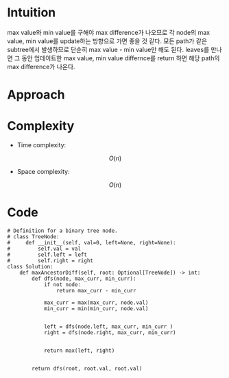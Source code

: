 # Intuition
<!-- Describe your first thoughts on how to solve this problem. -->
max value와 min value를 구해야 max difference가 나오므로 
각 node의 max value, min value를 update하는 방향으로 가면 좋을 것 같다. 
모든 path가 같은 subtree에서 발생하므로 단순히 max value - min value만 해도 된다.
leaves를 만나면 그 동안 업데이트한 max value, min value differnce를 return 하면 해당 path의 max difference가 나온다.


# Approach
<!-- Describe your approach to solving the problem. -->

# Complexity
- Time complexity:
<!-- Add your time complexity here, e.g. $$O(n)$$ -->
$$O(n)$$ 
- Space complexity:
<!-- Add your space complexity here, e.g. $$O(n)$$ -->
$$O(n)$$ 
# Code
```
# Definition for a binary tree node.
# class TreeNode:
#     def __init__(self, val=0, left=None, right=None):
#         self.val = val
#         self.left = left
#         self.right = right
class Solution:
    def maxAncestorDiff(self, root: Optional[TreeNode]) -> int:
        def dfs(node, max_curr, min_curr):
            if not node:
                return max_curr - min_curr
            
            max_curr = max(max_curr, node.val)
            min_curr = min(min_curr, node.val)
                        
            
            left = dfs(node.left, max_curr, min_curr )
            right = dfs(node.right, max_curr, min_curr)
                        
            
            return max(left, right)
            
            
        return dfs(root, root.val, root.val)
```